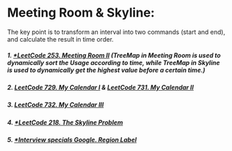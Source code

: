 # Meeting Room & Skyline:
The key point is to transform an interval into two commands (start and end), and calculate the result in time order.
##### 1. [*LeetCode 253. Meeting Room II](https://github.com/RaychHuang/Algorithm/blob/master/src/leetcode/p251to300/LeetCode253MeetingRoomII.java) (TreeMap in Meeting Room is used to dynamically sort the Usage according to time, while TreeMap in Skyline is used to dynamically get the highest value before a certain time.)
##### 2. [LeetCode 729. My Calendar I](https://github.com/RaychHuang/Algorithm/blob/master/src/leetcode/p701to750/LeetCode729MyCalendarI.java) & [LeetCode 731. My Calendar II](https://github.com/RaychHuang/Algorithm/blob/master/src/leetcode/p701to750/LeetCode731MyCalendarII.java)
##### 3. [LeetCode 732. My Calendar III](https://github.com/RaychHuang/Algorithm/blob/master/src/leetcode/p701to750/LeetCode732MyCalendarIII.java)
##### 4. [*LeetCode 218. The Skyline Problem](https://github.com/RaychHuang/Algorithm/blob/master/src/leetcode/p201to250/LeetCode218TheSkylineProblem.java)
##### 5. [*Interview specials Google. Region Label](https://github.com/RaychHuang/Algorithm/blob/master/src/interview/google/RegionLabel.java)
